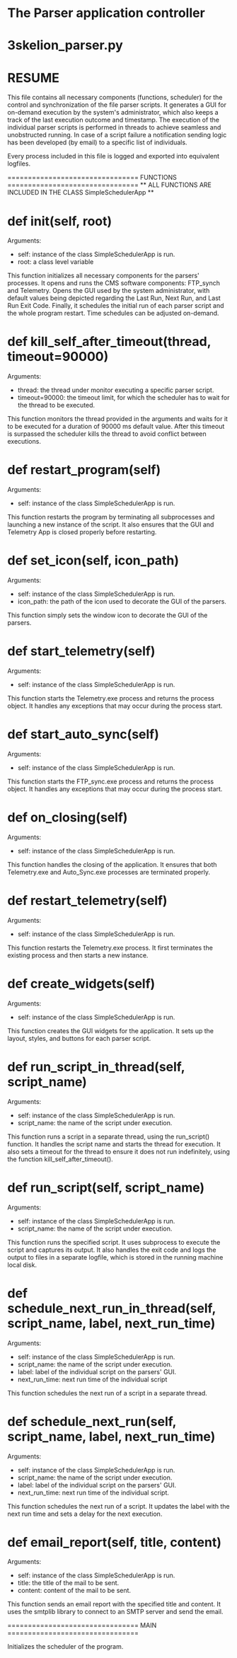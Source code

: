 # The Parser application controller
# 3skelion_parser.py
# RESUME

This file contains all necessary components (functions, scheduler) for the control and synchronization of the file parser scripts.
It generates a GUI for on-demand execution by the system's administrator, which also keeps a track of the last execution outcome and timestamp.
The execution of the individual parser scripts is performed in threads to achieve seamless and unobstructed running.
In case of a script failure a notification sending logic has been developed (by email) to a specific list of individuals.

Every process included in this file is logged and exported into equivalent logfiles.

================================ FUNCTIONS ================================
** ALL FUNCTIONS ARE INCLUDED IN THE CLASS SimpleSchedulerApp **
# def __init__(self, root)

Arguments:
- self: instance of the class SimpleSchedulerApp is run.
- root: a class level variable

This function initializes all necessary components for the parsers' processes.
It opens and runs the CMS software components: FTP_synch and Telemetry.
Opens the GUI used by the system administrator, with default values being depicted regarding the Last Run, Next Run, and Last Run Exit Code.
Finally, it schedules the initial run of each parser script and the whole program restart. Time schedules can be adjusted on-demand.

# def kill_self_after_timeout(thread, timeout=90000)

Arguments:
- thread: the thread under monitor executing a specific parser script.
- timeout=90000: the timeout limit, for which the scheduler has to wait for the thread to be executed.

This function monitors the thread provided in the arguments and waits for it to be executed for a duration of 90000 ms default value.
After this timeout is surpassed the scheduler kills the thread to avoid conflict between executions.

# def restart_program(self)

Arguments:
- self: instance of the class SimpleSchedulerApp is run.

This function restarts the program by terminating all subprocesses and launching a new instance of the script.
It also ensures that the GUI and Telemetry App is closed properly before restarting.

# def set_icon(self, icon_path)

Arguments:

- self: instance of the class SimpleSchedulerApp is run.
- icon_path: the path of the icon used to decorate the GUI of the parsers.

This function simply sets the window icon to decorate the GUI of the parsers.

# def start_telemetry(self)

Arguments:

- self: instance of the class SimpleSchedulerApp is run.

This function starts the Telemetry.exe process and returns the process object.
It handles any exceptions that may occur during the process start.

# def start_auto_sync(self)

Arguments:

- self: instance of the class SimpleSchedulerApp is run.

This function starts the FTP_sync.exe process and returns the process object.
It handles any exceptions that may occur during the process start.

# def on_closing(self)

Arguments:

- self: instance of the class SimpleSchedulerApp is run.

This function handles the closing of the application.
It ensures that both Telemetry.exe and Auto_Sync.exe processes are terminated properly.

# def restart_telemetry(self)

Arguments:

- self: instance of the class SimpleSchedulerApp is run.

This function restarts the Telemetry.exe process.
It first terminates the existing process and then starts a new instance.

# def create_widgets(self)

Arguments:

- self: instance of the class SimpleSchedulerApp is run.

This function creates the GUI widgets for the application.
It sets up the layout, styles, and buttons for each parser script.

# def run_script_in_thread(self, script_name)

Arguments:

- self: instance of the class SimpleSchedulerApp is run.
- script_name: the name of the script under execution.

This function runs a script in a separate thread, using the run_script() function.
It handles the script name and starts the thread for execution.
It also sets a timeout for the thread to ensure it does not run indefinitely, using the function kill_self_after_timeout().

# def run_script(self, script_name)

Arguments:

- self: instance of the class SimpleSchedulerApp is run.
- script_name: the name of the script under execution.

This function runs the specified script.
It uses subprocess to execute the script and captures its output.
It also handles the exit code and logs the output to files in a separate logfile, which is stored in the running machine local disk.

# def schedule_next_run_in_thread(self, script_name, label, next_run_time)

Arguments:

- self: instance of the class SimpleSchedulerApp is run.
- script_name: the name of the script under execution.
- label: label of the individual script on the parsers' GUI.
- next_run_time: next run time of the individual script

This function schedules the next run of a script in a separate thread.

# def schedule_next_run(self, script_name, label, next_run_time)

Arguments:

- self: instance of the class SimpleSchedulerApp is run.
- script_name: the name of the script under execution.
- label: label of the individual script on the parsers' GUI.
- next_run_time: next run time of the individual script.

This function schedules the next run of a script.
It updates the label with the next run time and sets a delay for the next execution.

# def email_report(self, title, content)

Arguments:

- self: instance of the class SimpleSchedulerApp is run.
- title: the title of the mail to be sent.
- content: content of the mail to be sent.

This function sends an email report with the specified title and content.
It uses the smtplib library to connect to an SMTP server and send the email.

================================ MAIN ================================

Initializes the scheduler of the program.
